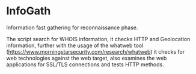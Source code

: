 # InfoGath
Information fast gathering for reconnaissance phase.

The script search for WHOIS information, it checks HTTP and Geolocation information, further with the usage of the whatweb tool (https://www.morningstarsecurity.com/research/whatweb) it checks for web technologies against the web target, also examines the web applications for SSL/TLS connections and tests HTTP methods.
